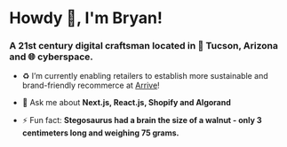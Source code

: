 <h1>Howdy 👋, I'm Bryan!</h1>
<h3>A 21st century digital craftsman located in 🌵 Tucson, Arizona and 🌐 cyberspace.</h3>

- ♻️ I’m currently enabling retailers to establish more sustainable and brand-friendly recommerce at [Arrive](https://thearriveplatform.com/)!
  
- 💬 Ask me about **Next.js, React.js, Shopify and Algorand**

- ⚡ Fun fact: **Stegosaurus had a brain the size of a walnut - only 3 centimeters long and weighing 75 grams.**

<!--
**NewWorldOrderly/newworldorderly** is a ✨ _special_ ✨ repository because its `README.md` (this file) appears on your GitHub profile.

Here are some ideas to get you started:

- 🔭 I’m currently working on ...
- 🌱 I’m currently learning ...
- 👯 I’m looking to collaborate on ...
- 🤔 I’m looking for help with ...
- 💬 Ask me about ...
- 📫 How to reach me: ...
- 😄 Pronouns: ...
- ⚡ Fun fact: ...
-->
